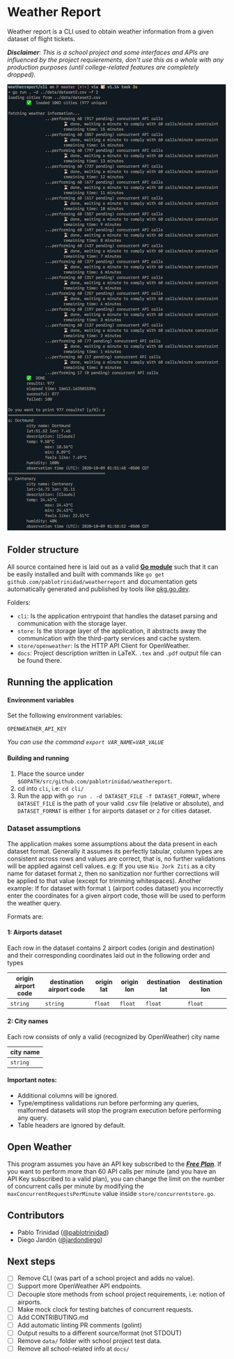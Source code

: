 # Weather Report

Weather report is a CLI used to obtain weather information from a given dataset of flight tickets.

***Disclaimer***: *This is a school project and some interfaces and APIs are influenced by the
project requierements, don't use this as a whole with any production purposes (until
college-related features are completely dropped).*

![sample-exec](docs/assets/sample-execution.png)

## Folder structure

All source contained here is laid out as a valid [**Go module**](https://blog.golang.org/using-go-modules)
such that it can be easily installed and built with commands like `go get github.com/pablotrinidad/weatherreport`
and documentation gets automatically generated and published by tools like [pkg.go.dev](https://pkg.go.dev/).

Folders:
* `cli`: Is the application entrypoint that handles the dataset parsing and communication with the storage layer.
* `store`: Is the storage layer of the application, it abstracts away the communication with the third-party
services and cache system.
* `store/openweather`: Is the HTTP API Client for OpenWeather.
* `docs`: Project description written in LaTeX. `.tex` and `.pdf` output file can be found there. 

## Running the application

#### Environment variables
Set the following environment variables:

```build
OPENWEATHER_API_KEY
```

_You can use the command `export VAR_NAME=VAR_VALUE`_

#### Building and running

1. Place the source under `$GOPATH/src/github.com/pablotrinidad/weathereport`.
2. cd into `cli`, i.e: `cd cli/`
3. Run the app with `go run . -d DATASET_FILE -f DATASET_FORMAT`, where `DATASET_FILE` is the path
of your valid .csv file (relative or absolute), and `DATASET_FORMAT` is either `1` for airports
dataset or `2` for cities dataset.

### Dataset assumptions

The application makes some assumptions about the data present in each dataset format. Generally
it assumes its perfectly tabular, column types are consistent across rows and values are correct,
that is, no further validations will be applied against cell values. e.g: If you use `Niu Jork Ziti`
as a city name for dataset format `2`, then no sanitization nor further corrections will be applied
to that value (except for trimming whitespaces). Another example: If for dataset with format `1`
(airport codes dataset) you incorrectly enter the coordinates for a given airport code, those 
will be used to perform the weather query. 

Formats are:

#### 1: Airports dataset

Each row in the dataset contains 2 airport codes (origin and destination) and their corresponding
coordinates laid out in the following order and types

| origin airport code | destination airport code | origin lat | origin lon | destination lat | destination lon |
|---------------------|--------------------------|------------|------------|-----------------|-----------------|
| `string`            | `string`                 | `float`    | `float`    | `float`         | `float`         | 

 
 #### 2: City names
 
 Each row consists of only a valid (recognized by OpenWeather) city name
 
| city name |
|-----------|
| `string`  |  
 
 #### Important notes:
 
 * Additional columns will be ignored.
 * Type/emptiness validations run before performing any queries, malformed datasets will stop the
 program execution before performing any query.
 * Table headers are ignored by default.
 
 ## Open Weather
 
 This program assumes you have an API key subscribed to the [***Free Plan***](https://openweathermap.org/price).
 If you want to perform more than 60 API calls per minute (and you have an API Key subscribed to a valid plan),
 you can change the limit on the number of concurrent calls per minute by modifying  the
 `maxConcurrentRequestsPerMinute` value inside `store/concurrentstore.go`.

 
 ## Contributors
 
 - Pablo Trinidad ([@pablotrinidad](https://github.com/pablotrinidad))
 - Diego Jardón ([@jardondiego](https://github.com/jardondiego))
 
 ## Next steps
 
 - [ ] Remove CLI (was part of a school project and adds no value).
 - [ ] Support more OpenWeather API endpoints.
 - [ ] Decouple store methods from school project requirements, i.e: notion of airports.
 - [ ] Make mock clock for testing batches of concurrent requests.
 - [ ] Add CONTRIBUTING.md
 - [ ] Add automatic linting PR comments (golint)
 - [ ] Output results to a different source/format (not STDOUT)
 - [ ] Remove `data/` folder with school project test data.
 - [ ] Remove all school-related info at `docs/`